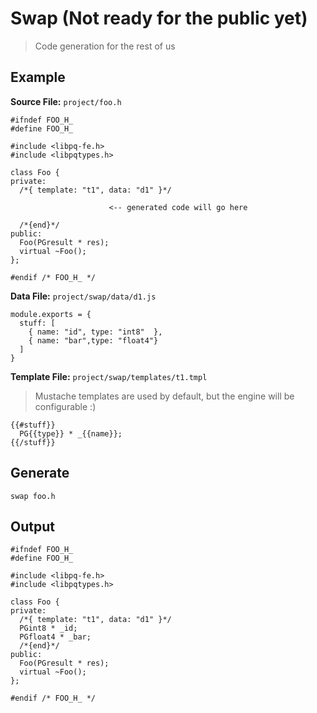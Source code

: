 # Swap (Not ready for the public yet)

> Code generation for the rest of us

## Example

**Source File:** `project/foo.h`

    #ifndef FOO_H_
    #define FOO_H_

    #include <libpq-fe.h>
    #include <libpqtypes.h>

    class Foo {
    private:
      /*{ template: "t1", data: "d1" }*/

                          <-- generated code will go here

      /*{end}*/
    public:
      Foo(PGresult * res);
      virtual ~Foo();
    };

    #endif /* FOO_H_ */

**Data File:** `project/swap/data/d1.js`

    module.exports = {
      stuff: [
        { name: "id", type: "int8"  },
        { name: "bar",type: "float4"}
      ]
    }

**Template File:** `project/swap/templates/t1.tmpl`

> Mustache templates are used by default, but the engine will be configurable :)  

    {{#stuff}}
      PG{{type}} * _{{name}};
    {{/stuff}}

## Generate

    swap foo.h

## Output

    #ifndef FOO_H_
    #define FOO_H_

    #include <libpq-fe.h>
    #include <libpqtypes.h>

    class Foo {
    private:
      /*{ template: "t1", data: "d1" }*/
      PGint8 * _id;
      PGfloat4 * _bar;
      /*{end}*/
    public:
      Foo(PGresult * res);
      virtual ~Foo();
    };

    #endif /* FOO_H_ */





